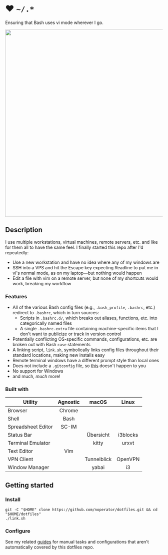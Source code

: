 # ❤️ `~/.*`

Ensuring that Bash uses vi mode wherever I go.

<div align="center">
    <img src="https://i.imgur.com/YilN0MH.png" width="600px" />
</div>

## Description

I use multiple workstations, virtual machines, remote servers, etc. and like for them all to have the same feel. I finally started this repo after I'd repeatedly:
- Use a new workstation and have no idea where any of my windows are
- SSH into a VPS and hit the Escape key expecting Readline to put me in vi's normal mode, as on my laptop—but nothing would happen
- Edit a file with vim on a remote server, but none of my shortcuts would work, breaking my workflow

### Features

- All of the various Bash config files (e.g., `.bash_profile`, `.bashrc`, etc.) redirect to `.bashrc`, which in turn sources:
  - Scripts in `.bashrc.d/`, which breaks out aliases, functions, etc. into categorically named files
  - A single `.bashrc.extra` file containing machine-specific items that I don't want to publicize or track in version control
- Potentially conflicting OS-specific commands, configurations, etc. are broken out with Bash `case` statements
- A linking script, `link.sh`, symbolically links config files throughout their standard locations, making new installs easy
- Remote terminal windows have a different prompt style than local ones
- Does not include a `.gitconfig` file, so [this](https://twitter.com/TomNomNom/status/1223702654267904000) doesn't happen to you
- No support for Windows
- and much, _much_ more!

### Built with

| Utility            | Agnostic | macOS       | Linux    |
| ---                | :---:    | :---:       | :---:    |
| Browser            | Chrome   |             |          |
| Shell              | Bash     |             |          |
| Spreadsheet Editor | SC-IM    |             |          |
| Status Bar         |          | Übersicht   | i3blocks |
| Terminal Emulator  |          | kitty       | urxvt    |
| Text Editor        | Vim      |             |          |
| VPN Client         |          | Tunnelblick | OpenVPN  |
| Window Manager     |          | yabai       | i3       |

## Getting started

### Install

```
git -C "$HOME" clone https://github.com/noperator/dotfiles.git && cd "$HOME/dotfiles"
./link.sh
```

### Configure

See my related [guides](https://github.com/noperator/guides) for manual tasks and configurations that aren't automatically covered by this dotfiles repo.
